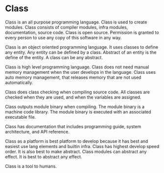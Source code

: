 # Class

Class is an all purpose programming language.
Class is used to create modules.
Class consists of compiler modules, infra modules, documentation, source code.
Class is open source.
Permission is granted to every person to use any copy of this software in any way.

Class is an object oriented programming language.
It uses classes to define any entity.
Any entity can be defined by a class.
Abstract of an entity is the define of the entity.
A class can be any abstract.

Class is high level programming language.
Class does not need manual memory management when the user develops in the language.
Class uses auto memory management, that releases memory that are not used automatically.

Class does class checking when compiling source code.
All classes are checked when they are used, and when the variables are assigned.

Class outputs module binary when compiling.
The module binary is a machine code library.
The module binary is executed with an associated executable file.

Class has documentation that includes programming guide, system architecture, and API reference.

Class as a platform is best platform to develop because it has best and easiest use lang elements and builtin infra.
Class has highest develop speed order.
It is also best to make abstract.
Class modules can abstract any effect. It is best to abstract any effect.
 
Class is a tool to humans.